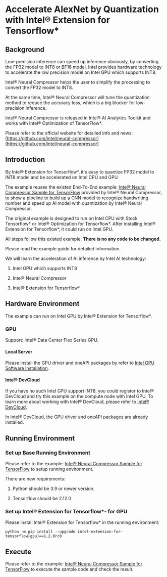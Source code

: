 #  Accelerate AlexNet by Quantization with Intel® Extension for Tensorflow*

## Background

Low-precision inference can speed up inference obviously, by converting the FP32 model to INT8 or BF16 model. Intel provides hardware technology to accelerate the low precision model on Intel GPU which supports INT8.

Intel® Neural Compressor helps the user to simplify the processing to convert the FP32 model to INT8.

At the same time, Intel® Neural Compressor will tune the quantization method to reduce the accuracy loss, which is a big blocker for low-precision inference.

Intel® Neural Compressor is released in Intel® AI Analytics Toolkit and works with Intel® Optimization of TensorFlow*.

Please refer to the official website for detailed info and news: [https://github.com/intel/neural-compressor](https://github.com/intel/neural-compressor)

## Introduction

By Intel® Extension for Tensorflow*, it's easy to quantize FP32 model to INT8 model and be accelerated on Intel CPU and GPU.

The example reuses the existed End-To-End example: [Intel® Neural Compressor Sample for TensorFlow](https://github.com/intel/neural-compressor/tree/master/examples/notebook/tensorflow/alexnet_mnist) provided by Intel® Neural Compressor, to show a pipeline to build up a CNN model to recognize handwriting number and speed up AI model with quantization by Intel® Neural Compressor.

The original example is designed to run on Intel CPU with Stock Tensorflow* or Intel® Optimization for Tensorflow*. After installing Intel® Extension for Tensorflow*, it could run on Intel GPU.

All steps follow this existed example. **There is no any code to be changed.**

Please read the example guide for detailed information.

We will learn the acceleration of AI inference by Intel AI technology:

1. Intel GPU which supports INT8

2. Intel® Neural Compressor

3. Intel® Extension for Tensorflow*

## Hardware Environment

The example can run on Intel GPU by Intel® Extension for Tensorflow*.

### GPU

Support: Intel® Data Center Flex Series GPU.

#### Local Server

Please install the GPU driver and oneAPI packages by refer to [Intel GPU Software Installation](/docs/install/install_for_gpu.md).

#### Intel® DevCloud

If you have no such Intel GPU support INT8, you could register to Intel® DevCloud and try this example on the compute node with Intel GPU. To learn more about working with Intel® DevCloud, please refer to [Intel® DevCloud](https://www.intel.com/content/www/us/en/developer/tools/devcloud/overview.html).

In Intel® DevCloud, the GPU driver and oneAPI packages are already installed.

## Running Environment

### Set up Base Running Environment

Please refer to the example: [Intel® Neural Compressor Sample for TensorFlow](https://github.com/intel/neural-compressor/tree/master/examples/notebook/tensorflow/alexnet_mnist) to setup running environment.

There are new requirements:

1. Python should be 3.9 or newer version.

2. Tensorflow should be 2.12.0

### Set up Intel® Extension for Tensorflow*- for GPU

Please install Intel® Extension for Tensorflow* in the running environment:

```
python -m pip install --upgrade intel-extension-for-tensorflow[gpu]==1.2.0rc0

```

## Execute

Please refer to the example: [Intel® Neural Compressor Sample for TensorFlow](https://github.com/intel/neural-compressor/tree/master/examples/notebook/tensorflow/alexnet_mnist) to execute the sample code and check the result.
